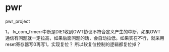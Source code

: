 # pwr
pwr_project

1， lv_com_frmerr中断是DIE1收到OWT协议不符合定义产生的中断，如果OWT通信有问题就一定拉高，如果后面问题的话，会自动拉低。如果实在不行，就采用reset寄存器写0再写1，实现复位？
    所以软复位控制的逻辑都复位掉？
